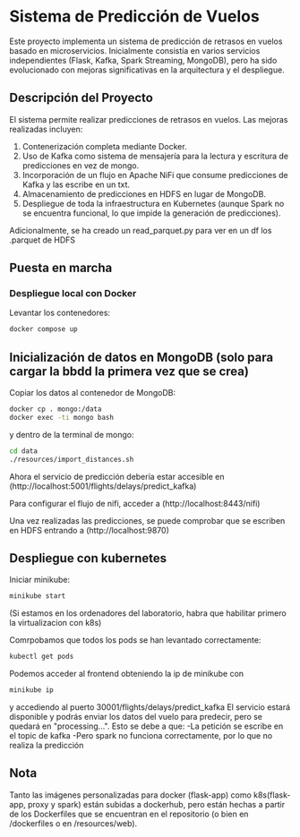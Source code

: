 # Sistema de Predicción de Vuelos

Este proyecto implementa un sistema de predicción de retrasos en vuelos basado en microservicios. Inicialmente consistía en varios servicios independientes (Flask, Kafka, Spark Streaming, MongoDB), pero ha sido evolucionado con mejoras significativas en la arquitectura y el despliegue.

## Descripción del Proyecto

El sistema permite realizar predicciones de retrasos en vuelos. Las mejoras realizadas incluyen:

1. Contenerización completa mediante Docker.
2. Uso de Kafka como sistema de mensajería para la lectura y escritura de predicciones en vez de mongo.
3. Incorporación de un flujo en Apache NiFi que consume predicciones de Kafka y las escribe en un txt.
4. Almacenamiento de predicciones en HDFS en lugar de MongoDB.
5. Despliegue de toda la infraestructura en Kubernetes (aunque Spark no se encuentra funcional, lo que impide la generación de predicciones).

Adicionalmente, se ha creado un read_parquet.py para ver en un df los .parquet de HDFS

## Puesta en marcha

### Despliegue local con Docker

Levantar los contenedores:

```bash
docker compose up
```
## Inicialización de datos en MongoDB (solo para cargar la bbdd la primera vez que se crea)

Copiar los datos al contenedor de MongoDB:

```bash
docker cp . mongo:/data
docker exec -ti mongo bash
```
y dentro de la terminal de mongo:

```bash
cd data
./resources/import_distances.sh
```

Ahora el servicio de predicción debería estar accesible en (http://localhost:5001/flights/delays/predict_kafka)

Para configurar el flujo de nifi, acceder a (http://localhost:8443/nifi)

Una vez realizadas las predicciones, se puede comprobar que se escriben en HDFS entrando a (http://localhost:9870)

## Despliegue con kubernetes

Iniciar minikube:
```bash
minikube start
```
(Si estamos en los ordenadores del laboratorio, habra que habilitar primero la virtualizacion con k8s)

Comrpobamos que todos los pods se han levantado correctamente:
```bash
kubectl get pods
```
Podemos acceder al frontend obteniendo la ip de minikube con
```bash
minikube ip
```
y accediendo al puerto 30001/flights/delays/predict_kafka
El servicio estará disponible y podrás enviar los datos del vuelo para predecir, pero se quedará en "processing...". Esto se debe a que:
-La petición se escribe en el topic de kafka
-Pero spark no funciona correctamente, por lo que no realiza la predicción

## Nota
Tanto las imágenes personalizadas para docker (flask-app) como k8s(flask-app, proxy y spark) están subidas a dockerhub, pero están hechas a partir de los Dockerfiles que se encuentran en el repositorio (o bien en /dockerfiles o en /resources/web).

